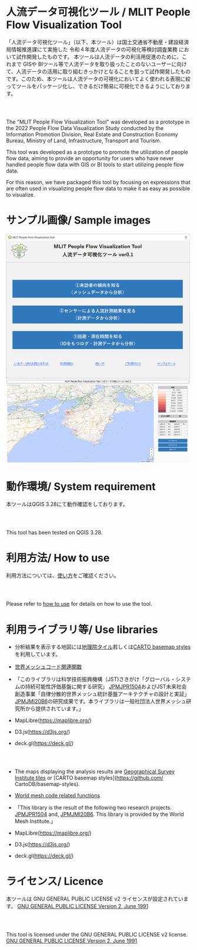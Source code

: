 
# 人流データ可視化ツール / MLIT People Flow Visualization Tool


「人流データ可視化ツール」（以下、本ツール）は国土交通省不動産・建設経済局情報推進課にて実施した 令和４年度人流データの可視化等検討調査業務 において試作開発したものです。
本ツールは人流データの利活用促進のために、これまで GISや BIツール等で人流データを取り扱ったことのないユーザーに向けて、人流データの活用に取り組むきっかけとなることを狙って試作開発したものです。このため、本ツールは人流データの可視化においてよく使われる表現に絞ってツールをパッケージ化し、できるだけ簡易に可視化できるようにしております。
### <BR>
The "MLIT People Flow Visualization Tool" was developed as a prototype in the 2022 People Flow Data Visualization Study conducted by the Information Promotion Division, Real Estate and Construction Economy Bureau, Ministry of Land, Infrastructure, Transport and Tourism.

This tool was developed as a prototype to promote the utilization of people flow data, aiming to provide an opportunity for users who have never handled people flow data with GIS or BI tools to start utilizing people flow data.

For this reason, we have packaged this tool by focusing on expressions that are often used in visualizing people flow data to make it as easy as possible to visualize.


# サンプル画像/ Sample images
<img width="500" src="./image/use001.png">
<img width="500" src="./image/use002.png">


# 動作環境/ System requirement
本ツールはQGIS 3.28にて動作確認をしております。
### <BR>
  This tool has been tested on QGIS 3.28.

# 利用方法/ How to use
利用方法については、[使い方](document/howtouse.pdf)をご確認ください。
### <BR>
Please refer to [how to use](document/howtouse.pdf) for details on how to use the tool.




# 利用ライブラリ等/ Use libraries
- 分析結果を表示する地図には[地理院タイル](https://www.gsi.go.jp/kikakuchousei/kikakuchousei40182.html)若しくは[CARTO basemap styles](https://github.com/CartoDB/basemap-styles)を利用しています。

- [世界メッシュコード関連関数](https://www.fttsus.org/worldgrids/ja/our_library/)
- 「このライブラリは科学技術振興機構（JST)さきがけ「グローバル・システムの持続可能性評価基盤に関する研究」 [JPMJPR1504](https://projectdb.jst.go.jp/grant/JST-PROJECT-15655008/)およびJST未来社会創造事業「自律分散的世界メッシュ統計基盤アーキテクチャの設計と実証」[JPMJMI20B6](https://projectdb.jst.go.jp/grant/JST-PROJECT-20336716/)の研究成果です。本ライブラリは一般社団法人世界メッシュ研究所から提供されています。」
- MapLibre(https://maplibre.org/)
- D3.js(https://d3js.org/)
- deck.gl(https://deck.gl/)
### <BR>
-  The maps displaying the analysis results are [Geographical Survey Institute tiles](https://www.gsi.go.jp/kikakuchousei/kikakuchousei40182.html) or [CARTO basemap styles](https://github.com/ CartoDB/basemap-styles).

- [World mesh code related functions](https://www.fttsus.org/worldgrids/ja/our_library/)
 
- 「This library is the result of the following two research projects. [JPMJPR1504](https://projectdb.jst.go.jp/grant/JST-PROJECT-15655008/)  and,  [JPMJMI20B6](https://projectdb.jst.go.jp/grant/JST-PROJECT-20336716/). This library is provided by the World Mesh Institute.」
- MapLibre(https://maplibre.org/)
- D3.js(https://d3js.org/)
- deck.gl(https://deck.gl/)





# ライセンス/ Licence
本ツールは GNU GENERAL PUBLIC LICENSE v2 ライセンスが設定されています。
[GNU GENERAL PUBLIC LICENSE Version 2, June 1991](https://www.gnu.org/licenses/old-licenses/gpl-2.0.txt)
### <BR>
This tool is licensed under the GNU GENERAL PUBLIC LICENSE v2 license.
[GNU GENERAL PUBLIC LICENSE Version 2, June 1991](https://www.gnu.org/licenses/old-licenses/gpl-2.0.txt)
